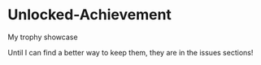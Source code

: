 # Unlocked-Achievement
My trophy showcase

Until I can find a better way to keep them, they are in the issues sections!
